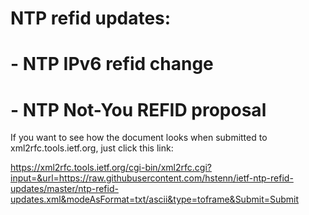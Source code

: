 # NTP refid updates:
# - NTP IPv6 refid change
# - NTP Not-You REFID proposal

If you want to see how the document looks when submitted to xml2rfc.tools.ietf.org, just click this link:

https://xml2rfc.tools.ietf.org/cgi-bin/xml2rfc.cgi?input=&url=https://raw.githubusercontent.com/hstenn/ietf-ntp-refid-updates/master/ntp-refid-updates.xml&modeAsFormat=txt/ascii&type=toframe&Submit=Submit
